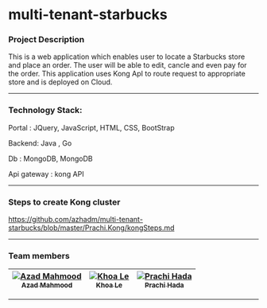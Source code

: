 # multi-tenant-starbucks

### Project Description
   This is a web application which enables user to locate a Starbucks store and place an order. The user will be able to edit, cancle and even pay for the order. This application uses Kong ApI to route request to appropriate store and is deployed on Cloud. 
***

### Technology Stack:
   Portal : JQuery, JavaScript, HTML, CSS, BootStrap
   
   Backend: Java , Go
   
   Db : MongoDB, MongoDB
   
   Api gateway : kong API 
***

### Steps to create Kong cluster
   
   https://github.com/azhadm/multi-tenant-starbucks/blob/master/Prachi.Kong/kongSteps.md
***

### Team members
   | [![Azad Mahmood](https://avatars0.githubusercontent.com/u/21575661?v=3&s=400)<br /><sub>Azad Mahmood</sub>](https://github.com/azhadm)<br /> |  [![Khoa Le](https://avatars2.githubusercontent.com/u/21697893?v=3&s=400)<br /><sub>Khoa Le</sub>](https://github.com/khoale88)<br />| [![Prachi Hada](https://avatars2.githubusercontent.com/u/21698550?v=3&s=400)<br /><sub>Prachi Hada</sub>](https://github.com/PrachiHada)<br /> |
| :---: | :---: | :---: |
   
***
